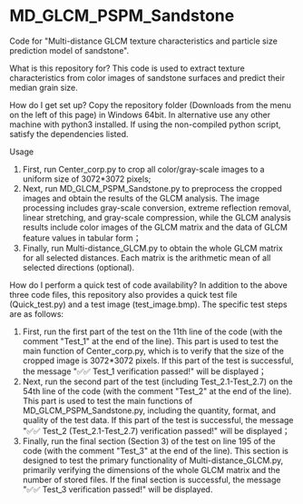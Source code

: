 # MD_GLCM_PSPM_Sandstone

Code for "Multi-distance GLCM texture characteristics and particle size prediction model of sandstone".

What is this repository for?
This code is used to extract texture characteristics from color images of sandstone surfaces and predict their median grain size.

How do I get set up?
Copy the repository folder (Downloads from the menu on the left of this page) in Windows 64bit. In alternative use any other machine with python3 installed. If using the non-compiled python script, satisfy the dependencies listed.

Usage
1) First, run Center_corp.py to crop all color/gray-scale images to a uniform size of 3072*3072 pixels;
2) Next, run MD_GLCM_PSPM_Sandstone.py to preprocess the cropped images and obtain the results of the GLCM analysis. The image processing includes gray-scale conversion, extreme reflection removal, linear stretching, and gray-scale compression, while the GLCM analysis results include color images of the GLCM matrix and the data of GLCM feature values in tabular form；
3) Finally, run Multi-distance_GLCM.py to obtain the whole GLCM matrix for all selected distances. Each matrix is the arithmetic mean of all selected directions (optional).

How do I perform a quick test of code availability?
In addition to the above three code files, this repository also provides a quick test file (Quick_test.py) and a test image (test_image.bmp). The specific test steps are as follows:
1) First, run the first part of the test on the 11th line of the code (with the comment "Test_1" at the end of the line). This part is used to test the main function of Center_corp.py, which is to verify that the size of the cropped image is 3072*3072 pixels. If this part of the test is successful, the message "✅✅ Test_1 verification passed!" will be displayed；
2) Next, run the second part of the test (including Test_2.1-Test_2.7) on the 54th line of the code (with the comment "Test_2" at the end of the line). This part is used to test the main functions of MD_GLCM_PSPM_Sandstone.py, including the quantity, format, and quality of the test data. If this part of the test is successful, the message "✅✅ Test_2 (Test_2.1-Test_2.7) verification passed!" will be displayed；
3) Finally, run the final section (Section 3) of the test on line 195 of the code (with the comment "Test_3" at the end of the line). This section is designed to test the primary functionality of Multi-distance_GLCM.py, primarily verifying the dimensions of the whole GLCM matrix and the number of stored files. If the final section is successful, the message "✅✅ Test_3 verification passed!" will be displayed.
